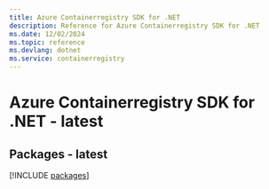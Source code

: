 ```yaml
---
title: Azure Containerregistry SDK for .NET
description: Reference for Azure Containerregistry SDK for .NET
ms.date: 12/02/2024
ms.topic: reference
ms.devlang: dotnet
ms.service: containerregistry
---
```

# Azure Containerregistry SDK for .NET - latest
## Packages - latest
[!INCLUDE [packages](containerregistry-index.md)]